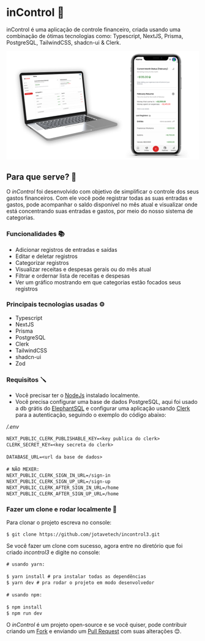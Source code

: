 # inControl 🚀

inControl é uma aplicação de controle financeiro, criada usando uma combinação de ótimas tecnologias como: Typescript, NextJS, Prisma, PostgreSQL, TailwindCSS, shadcn-ui & Clerk.

![inControl Home](/public/images/incontrol_readme.png)

## Para que serve? 🤔

O _inControl_ foi desenvolvido com objetivo de simplificar o controle dos seus gastos financeiros. Com ele você pode registrar todas as suas entradas e gastos, pode acompanhar o saldo disponível no mês atual e visualizar onde está concentrando suas entradas e gastos, por meio do nosso sistema de categorias.

### Funcionalidades 📚

- Adicionar registros de entradas e saídas
- Editar e deletar registros
- Categorizar registros
- Visualizar receitas e despesas gerais ou do mês atual
- Filtrar e ordernar lista de receitas e despesas
- Ver um gráfico mostrando em que categorias estão focados seus registros

### Principais tecnologias usadas ⚙️

- Typescript
- NextJS
- Prisma
- PostgreSQL
- Clerk
- TailwindCSS
- shadcn-ui
- Zod

### Requisitos 🪛

- Você precisar ter o [NodeJs](https://nodejs.org/en/) instalado localmente.
- Você precisa configurar uma base de dados PostgreSQL, aqui foi usado a db grátis do [ElephantSQL](https://www.elephantsql.com/) e configurar uma aplicação usando [Clerk](https://clerk.com/) para a autenticação, seguindo o exemplo do código abaixo:

_/.env_

```
NEXT_PUBLIC_CLERK_PUBLISHABLE_KEY=<key publica do clerk>
CLERK_SECRET_KEY=<key secreta do clerk>

DATABASE_URL=<url da base de dados>

# NÃO MEXER:
NEXT_PUBLIC_CLERK_SIGN_IN_URL=/sign-in
NEXT_PUBLIC_CLERK_SIGN_UP_URL=/sign-up
NEXT_PUBLIC_CLERK_AFTER_SIGN_IN_URL=/home
NEXT_PUBLIC_CLERK_AFTER_SIGN_UP_URL=/home

```

### Fazer um clone e rodar localmente 💽

Para clonar o projeto escreva no console:

```terminal
$ git clone https://github.com/jotavetech/incontrol3.git
```

Se você fazer um clone com sucesso, agora entre no diretório que foi criado _incontrol3_ e digite no console:

```terminal
# usando yarn:

$ yarn install # pra instalar todas as dependências
$ yarn dev # pra rodar o projeto em modo desenvolvedor

# usando npm:

$ npm install
$ npm run dev
```

O _inControl_ é um projeto open-source e se você quiser, pode contribuir criando um [Fork](https://docs.github.com/pt/pull-requests/collaborating-with-pull-requests/working-with-forks/fork-a-repo) e enviando um [Pull Request](https://docs.github.com/pt/pull-requests/collaborating-with-pull-requests/proposing-changes-to-your-work-with-pull-requests/creating-a-pull-request) com suas alterações 😊.
